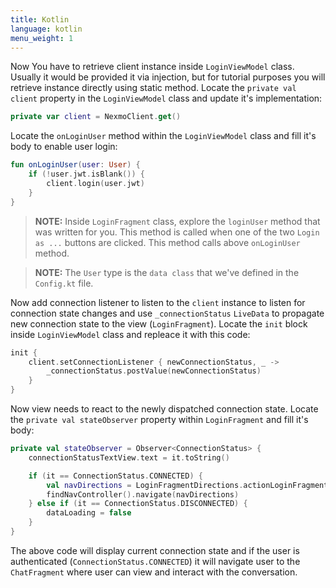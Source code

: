 ```yaml
---
title: Kotlin
language: kotlin
menu_weight: 1
---
```

Now You have to retrieve client instance inside `LoginViewModel` class. Usually it would be provided it via injection, but for tutorial purposes you will retrieve instance directly using static method. Locate the `private val client` property in the `LoginViewModel` class and update it's implementation:

```kotlin
private var client = NexmoClient.get()
```

Locate the `onLoginUser` method within the `LoginViewModel` class and fill it's body to enable user login:

```kotlin
fun onLoginUser(user: User) {
    if (!user.jwt.isBlank()) {
        client.login(user.jwt)
    }
}
```

> **NOTE:** Inside `LoginFragment` class, explore the `loginUser` method that was written for you. This method is called when one of the two `Login as ...` buttons are clicked. This method calls above `onLoginUser` method. 

> **NOTE:** The `User` type is the `data class` that we've defined in the `Config.kt` file.


Now add connection listener to listen to the `client` instance to listen for connection state changes and use `_connectionStatus` `LiveData` to propagate new connection state to the view (`LoginFragment`). Locate the `init` block inside `LoginViewModel` class and repleace it with this code:


```kotlin
init {
    client.setConnectionListener { newConnectionStatus, _ ->
        _connectionStatus.postValue(newConnectionStatus)
    }
}
```

Now view needs to react to the newly dispatched connection state. Locate the `private val stateObserver` property within `LoginFragment` and fill it's body:

```kotlin
private val stateObserver = Observer<ConnectionStatus> {
    connectionStatusTextView.text = it.toString()

    if (it == ConnectionStatus.CONNECTED) {
        val navDirections = LoginFragmentDirections.actionLoginFragmentToChatFragment()
        findNavController().navigate(navDirections)
    } else if (it == ConnectionStatus.DISCONNECTED) {
        dataLoading = false
    }
}
```

The above code will display current connection state and if the user is authenticated (`ConnectionStatus.CONNECTED`) it will navigate user to the `ChatFragment` where user can view and interact with the conversation.
